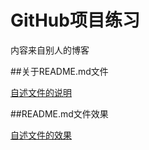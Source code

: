 GitHub项目练习
=========================
内容来自别人的博客

##关于README.md文件

[自述文件的说明](http://blog.csdn.net/kaitiren/article/details/38513715)

##README.md文件效果

[自述文件的效果](https://github.com/guodongxiaren/README)

